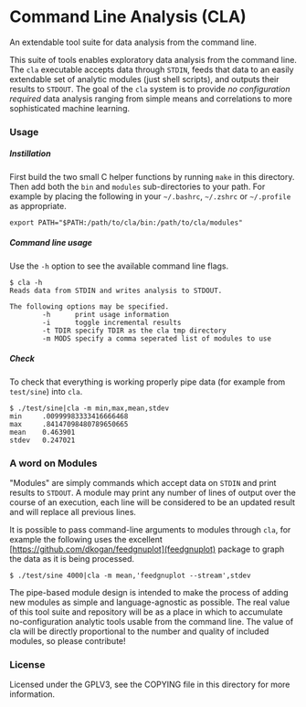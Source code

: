 Command Line Analysis (CLA)
===========================
An extendable tool suite for data analysis from the command line.

This suite of tools enables exploratory data analysis from the command
line.  The `cla` executable accepts data through `STDIN`, feeds that
data to an easily extendable set of analytic modules (just shell
scripts), and outputs their results to `STDOUT`.  The goal of the
`cla` system is to provide *no configuration required* data analysis
ranging from simple means and correlations to more sophisticated
machine learning.

### Usage

##### Instillation
First build the two small C helper functions by running `make` in this
directory.  Then add both the `bin` and `modules` sub-directories to
your path.  For example by placing the following in your `~/.bashrc`,
`~/.zshrc` or `~/.profile` as appropriate.

    export PATH="$PATH:/path/to/cla/bin:/path/to/cla/modules"

##### Command line usage
Use the `-h` option to see the available command line flags.

    $ cla -h
    Reads data from STDIN and writes analysis to STDOUT.

    The following options may be specified.
            -h      print usage information
            -i      toggle incremental results
            -t TDIR specify TDIR as the cla tmp directory
            -m MODS specify a comma seperated list of modules to use

##### Check
To check that everything is working properly pipe data (for example
from `test/sine`) into `cla`.

    $ ./test/sine|cla -m min,max,mean,stdev
    min     .00999983333416666468
    max     .84147098480789650665
    mean    0.463901
    stdev   0.247021

### A word on Modules
"Modules" are simply commands which accept data on `STDIN` and print
results to `STDOUT`.  A module may print any number of lines of output
over the course of an execution, each line will be considered to be an
updated result and will replace all previous lines.

It is possible to pass command-line arguments to modules through
`cla`, for example the following uses the excellent
[https://github.com/dkogan/feedgnuplot](feedgnuplot) package to graph
the data as it is being processed.

    $ ./test/sine 4000|cla -m mean,'feedgnuplot --stream',stdev

The pipe-based module design is intended to make the process of adding
new modules as simple and language-agnostic as possible.  The real
value of this tool suite and repository will be as a place in which to
accumulate no-configuration analytic tools usable from the command
line.  The value of cla will be directly proportional to the number
and quality of included modules, so please contribute!

### License
Licensed under the GPLV3, see the COPYING file in this directory for
more information.
